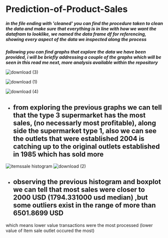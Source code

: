 # Prediction-of-Product-Sales
##### in the file ending with 'cleaned' you can find the procedure taken to clean the data and make sure that everything is in line with how we want the datafram to looklike, we named the data frame df for referencing, showing every aspect of the data we inspected along the process

***following you can find graphs that explore the data we have been provided, i will be briefly addressing a couple of the graphs which will be seen in this read me next,  more analysis available within the repository***

![download (3)](https://github.com/eliekawasfr/Prediction-of-Product-Sales/assets/34871626/049e76d8-b672-4bec-a164-5124062c14e4)

![download (1)](https://github.com/eliekawasfr/Prediction-of-Product-Sales/assets/34871626/efceff35-1fe1-4dcd-89f5-b2a87faf1b56)

![download (4)](https://github.com/eliekawasfr/Prediction-of-Product-Sales/assets/34871626/567792e7-dba6-405c-b710-71ca56ac38ea)

- ## from exploring the previous graphs we can tell that the type 3 supermarket has the most sales, (no necessarly most profitable), along side the supermarket type 1, also  we can see the outlets that were established 2004 is catching up to the original outlets established in 1985 which has sold more


![itemssale histogram](https://github.com/eliekawasfr/Prediction-of-Product-Sales/assets/34871626/c289f751-ace4-4fe0-af2f-289f6dbcc4ea)
![download (2)](https://github.com/eliekawasfr/Prediction-of-Product-Sales/assets/34871626/e7b06faf-7c75-449d-beb4-7c5a226573e4)

- ## observing the previous histogram and boxplot we can tell that most sales were closer to 2000 USD (1794.331000 usd median) ,but some outliers exist in the range of more than 6501.8699 USD
which means lower value transactions were the most processed (lower value of Item sale outlet occured the most)

